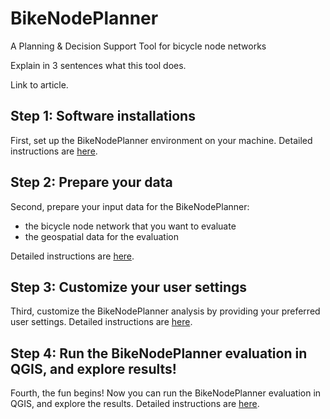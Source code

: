 # BikeNodePlanner

A Planning & Decision Support Tool for bicycle node networks

Explain in 3 sentences what this tool does.

Link to article.

## Step 1: Software installations

First, set up the BikeNodePlanner environment on your machine. Detailed instructions are [here](./docs/step01_install_software.md).

## Step 2: Prepare your data

Second, prepare your input data for the BikeNodePlanner:
* the bicycle node network that you want to evaluate
* the geospatial data for the evaluation

Detailed instructions are [here](./docs/step02_prepare_data.md).

## Step 3: Customize your user settings

Third, customize the BikeNodePlanner analysis by providing your preferred user settings. Detailed instructions are [here](./docs/step03_customize_settings.md).

## Step 4: Run the BikeNodePlanner evaluation in QGIS, and explore results!

Fourth, the fun begins! Now you can run the BikeNodePlanner evaluation in QGIS, and explore the results. Detailed instructions are [here](./docs/step04_run_evaluation.md).